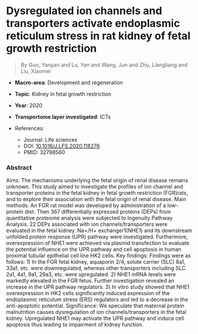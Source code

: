 # Dysregulated ion channels and transporters activate endoplasmic reticulum stress in rat kidney of fetal growth restriction

> By Guo, Yanyan and Lu, Yan and Wang, Jun and Zhu, Liangliang and Liu, Xiaomei

- **Macro-area**: Development and regeneration
- **Topic**: Kidney in fetal growth restriction
- **Year**: 2020
- **Transportome layer investigated**: ICTs

- References:
  - Journal: Life sciences
  - DOI: [10.1016/J.LFS.2020.118276](https://doi.org/10.1016/J.LFS.2020.118276)
  - PMID: 32798560

### Abstract

Aims: The mechanisms underlying the fetal origin of renal disease remains unknown. This study aimed to investigate the profiles of ion channel and transporter proteins in the fetal kidney in fetal growth restriction (FGR)rats, and to explore their association with the fetal origin of renal disease. Main methods: An FGR rat model was developed by administration of a low-protein diet. Then 367 differentially expressed proteins (DEPs) from quantitative proteome analysis were subjected to Ingenuity Pathway Analysis. 22 DEPs associated with ion channels/transporters were evaluated in the fetal kidney. Na+/H+ exchanger1(NHE1) and its downstream unfolded protein response (UPR) pathway were investigated. Furthermore, overexpression of NHE1 were achieved via plasmid transfection to evaluate the potential influence on the UPR pathway and cell apoptosis in human proximal tubular epithelial cell line HK2 cells. Key findings: Findings were as follows: 1) In the FGR fetal kidney, aquaporin 2/4, solute carrier (SLC) 8a1, 33a1, etc. were downregulated, whereas other transporters including SLC 2a1, 4a1, 9a1, 29a3, etc. were upregulated. 2) NHE1 mRNA levels were markedly elevated in the FGR fetus. Further investigation revealed an increase in the UPR pathway regulators. 3) In vitro study showed that NHE1 overexpression in HK2 cells significantly induced expression of the endoplasmic reticulum stress (ERS) regulators and led to a decrease in the anti-apoptotic potential. Significance: We speculate that maternal protein malnutrition causes dysregulation of ion channels/transporters in the fetal kidney. Upregulated NHE1 may activate the UPR pathway and induce cell apoptosis thus leading to impairment of kidney function.
